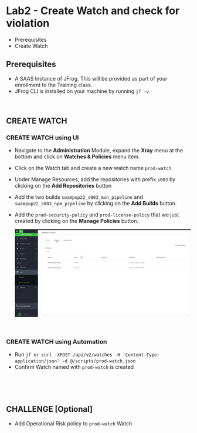 # Lab2 - Create Watch and check for violation
- Prerequisites
- Create Watch


## Prerequisites
- A SAAS Instance of JFrog. This will be provided as part of your enrollment to the Training class.
- JFrog CLI is installed on your machine by running `jf -v`

<br/>

## CREATE WATCH
### CREATE WATCH using UI
- Navigate to the **Administration** Module, expand the **Xray** menu at the bottom and click on **Watches & Policies** menu item.
- Click on the Watch tab and create a new watch name `prod-watch`. 
- Under Manage Resources, add the repositories with prefix `s003` by clicking on the **Add Repositories** button 
- Add the two builds `swampup22_s003_mvn_pipeline` and `swampup22_s003_npm_pipeline` by clicking on the **Add Builds** button. 
- Add the `prod-security-policy` and `prod-license-policy` that we just created by clicking on the **Manage Policies** button.

   ![New Watch](images/2-1.gif)

<br/>

### CREATE WATCH using Automation
- Run `jf xr curl -XPOST /api/v2/watches -H 'Content-Type: application/json' -d @/scripts/prod-watch.json`
- Confirm Watch named with `prod-watch` is created

<br/>
<br/>
<br/>

## CHALLENGE [Optional]
- Add Operational Risk policy to `prod-watch` Watch 
